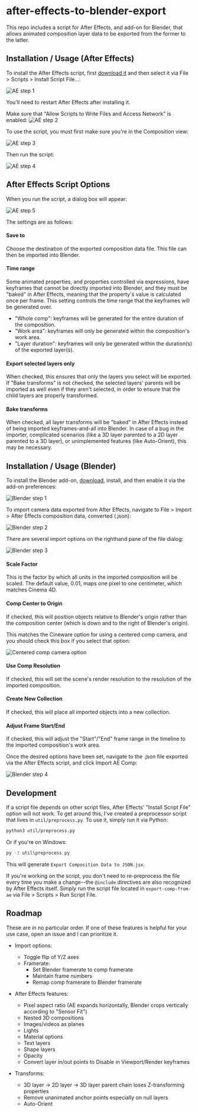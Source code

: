 # after-effects-to-blender-export

This repo includes a script for After Effects, and add-on for Blender, that allows animated composition layer data to be exported from the former to the latter.

## Installation / Usage (After Effects)

To install the After Effects script, first [download it](https://github.com/adroitwhiz/after-effects-to-blender-export/raw/master/Export%Composition%20Data%20to%20JSON.jsx) and then select it via File > Scripts > Install Script File...:

![AE step 1](docs/ae-step1.png)

You'll need to restart After Effects after installing it.

Make sure that "Allow Scripts to Write Files and Access Network" is enabled:
![AE step 2](docs/ae-step2.png)

To use the script, you must first make sure you're in the Composition view:

![AE step 3](docs/ae-step3.png)

Then run the script:

![AE step 4](docs/ae-step4.png)

## After Effects Script Options

When you run the script, a dialog box will appear:

![AE step 5](docs/ae-step5.png)

The settings are as follows:

#### Save to
Choose the destination of the exported composition data file. This file can then be imported into Blender.

#### Time range
Some animated properties, and properties controlled via expressions, have keyframes that cannot be directly imported into Blender, and they must be "baked" in After Effects, meaning that the property's value is calculated once per frame. This setting controls the time range that the keyframes will be generated over.
- "Whole comp": keyframes will be generated for the entire duration of the composition.
- "Work area": keyframes will only be generated within the composition's work area.
- "Layer duration": keyframes will only be generated within the duration(s) of the exported layer(s).

#### Export selected layers only
When checked, this ensures that only the layers you select will be exported. If "Bake transforms" is not checked, the selected layers' parents will be imported as well even if they aren't selected, in order to ensure that the child layers are properly transformed.

#### Bake transforms
When checked, all layer transforms will be "baked" in After Effects instead of being imported keyframes-and-all into Blender. In case of a bug in the importer, complicated scenarios (like a 3D layer parented to a 2D layer parented to a 3D layer), or unimplemented features (like Auto-Orient), this may be necessary.

## Installation / Usage (Blender)

To install the Blender add-on, [download](https://github.com/adroitwhiz/after-effects-to-blender-export/raw/master/import-comp-to-blender.py), install, and then enable it via the add-on preferences:

![Blender step 1](docs/blender-step1.png)

To import camera data exported from After Effects, navigate to File > Import > After Effects composition data, converted (.json):

![Blender step 2](docs/blender-step2.png)

There are several import options on the righthand pane of the file dialog:

![Blender step 3](docs/blender-step3.png)

#### Scale Factor
This is the factor by which all units in the imported composition will be scaled. The default value, 0.01, maps one pixel to one centimeter, which matches Cinema 4D.

#### Comp Center to Origin
If checked, this will position objects relative to Blender's origin rather than the composition center (which is down and to the right of Blender's origin).

This matches the Cineware option for using a centered comp camera, and you should check this box if you select that option:

![Centered comp camera option](docs/ae-centered-comp-camera.png)

#### Use Comp Resolution
If checked, this will set the scene's render resolution to the resolution of the imported composition.

#### Create New Collection
If checked, this will place all imported objects into a new collection.

#### Adjust Frame Start/End
If checked, this will adjust the "Start"/"End" frame range in the timeline to the imported composition's work area.

Once the desired options have been set, navigate to the .json file exported via the After Effects script, and click Import AE Comp:

![Blender step 4](docs/blender-step4.png)

## Development

If a script file depends on other script files, After Effects' "Install Script File" option will not work. To get around this, I've created a preprocessor script that lives in `util/preprocess.py`. To use it, simply run it via Python:

```bash
python3 util/preprocess.py
```

Or if you're on Windows:
```powershell
py -3 util\preprocess.py
```

This will generate `Export Composition Data to JSON.jsx`.

If you're working on the script, you don't need to re-preprocess the file every time you make a change--the `@include` directives are also recognized by After Effects itself. Simply run the script file located in `export-comp-from-ae` via File > Scripts > Run Script File.

## Roadmap

These are in no particular order. If one of these features is helpful for your use case, open an issue and I can prioritize it.

- Import options:
    - Toggle flip of Y/Z axes
    - Framerate:
        - Set Blender framerate to comp framerate
        - Maintain frame numbers
        - Remap comp framerate to Blender framerate

- After Effects features:
    - Pixel aspect ratio (AE expands horizontally, Blender crops vertically according to "Sensor Fit")
    - Nested 3D compositions
    - Images/videos as planes
    - Lights
    - Material options
    - Text layers
    - Shape layers
    - Opacity
    - Convert layer in/out points to Disable in Viewport/Render keyframes

- Transforms:
    - 3D layer -> 2D layer -> 3D layer parent chain loses Z-transforming properties
    - Remove unanimated anchor points especially on null layers
    - Auto-Orient
